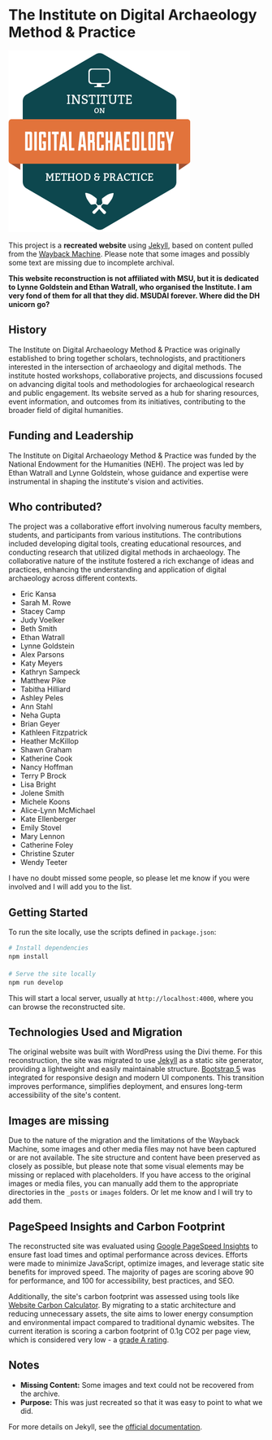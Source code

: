 # The Institute on Digital Archaeology Method &amp; Practice

![MSU Digital Archaeology Institute Logo](/images/logos/InstituteDigitalArch-Logo-35.png)

This project is a **recreated website** using [Jekyll](https://jekyllrb.com/), based on content pulled from the [Wayback Machine](https://archive.org/web/). Please note that some images and possibly some text are missing due to incomplete archival.

**This website reconstruction is not affiliated with MSU, but it is dedicated to Lynne Goldstein and Ethan Watrall, who organised the Institute. I am very fond of them for all that they did. MSUDAI forever. Where did the DH unicorn go?**

## History

The Institute on Digital Archaeology Method & Practice was originally established to bring together scholars, technologists, and practitioners interested in the intersection of archaeology and digital methods. The institute hosted workshops, collaborative projects, and discussions focused on advancing digital tools and methodologies for archaeological research and public engagement. Its website served as a hub for sharing resources, event information, and outcomes from its initiatives, contributing to the broader field of digital humanities.

## Funding and Leadership

The Institute on Digital Archaeology Method & Practice was funded by the National Endowment for the Humanities (NEH). The project was led by Ethan Watrall and Lynne Goldstein, whose guidance and expertise were instrumental in shaping the institute's vision and activities.

## Who contributed?
The project was a collaborative effort involving numerous faculty members, students, and participants from various institutions.
The contributions included developing digital tools, creating educational resources, and conducting research that utilized digital methods in archaeology. The collaborative nature of the institute fostered a rich exchange of ideas and practices, enhancing the understanding and application of digital archaeology across different contexts.

* Eric Kansa
* Sarah M. Rowe
* Stacey Camp
* Judy Voelker
* Beth Smith
* Ethan Watrall
* Lynne Goldstein
* Alex Parsons
* Katy Meyers
* Kathryn Sampeck
* Matthew Pike
* Tabitha Hilliard 
* Ashley Peles
* Ann Stahl
* Neha Gupta
* Brian Geyer
* Kathleen Fitzpatrick
* Heather McKillop
* Shawn Graham
* Katherine Cook
* Nancy Hoffman
* Terry P Brock
* Lisa Bright 
* Jolene Smith
* Michele Koons
* Alice-Lynn McMichael
* Kate Ellenberger
* Emily Stovel
* Mary Lennon
* Catherine Foley
* Christine Szuter
* Wendy Teeter

I have no doubt missed some people, so please let me know if you were involved and I will add you to the list.

## Getting Started

To run the site locally, use the scripts defined in `package.json`:

```bash
# Install dependencies
npm install

# Serve the site locally
npm run develop
```

This will start a local server, usually at `http://localhost:4000`, where you can browse the reconstructed site.

## Technologies Used and Migration

The original website was built with WordPress using the Divi theme. For this reconstruction, the site was migrated to use [Jekyll](https://jekyllrb.com/) as a static site generator, providing a lightweight and easily maintainable structure. [Bootstrap 5](https://getbootstrap.com/) was integrated for responsive design and modern UI components. This transition improves performance, simplifies deployment, and ensures long-term accessibility of the site's content.

## Images are missing
Due to the nature of the migration and the limitations of the Wayback Machine, some images and other media files may not have been captured or are not available. The site structure and content have been preserved as closely as possible, but please note that some visual elements may be missing or replaced with placeholders. If you have access to the original images or media files, you can manually add them to the appropriate directories in the `_posts` or `images` folders. Or let me know and I will try to add them.

## PageSpeed Insights and Carbon Footprint

The reconstructed site was evaluated using [Google PageSpeed Insights](https://pagespeed.web.dev/) to ensure fast load times and optimal performance across devices. Efforts were made to minimize JavaScript, optimize images, and leverage static site benefits for improved speed. The majority of pages are scoring above 90 for performance, and 100 for accessibility, best practices, and SEO.

Additionally, the site's carbon footprint was assessed using tools like [Website Carbon Calculator](https://www.websitecarbon.com/). By migrating to a static architecture and reducing unnecessary assets, the site aims to lower energy consumption and environmental impact compared to traditional dynamic websites. The current iteration is scoring a carbon footprint of 0.1g CO2 per page view, which is considered very low - a [grade A rating](https://www.websitecarbon.com/website/msudai-museologi-st/).

## Notes

- **Missing Content:** Some images and text could not be recovered from the archive.
- **Purpose:** This was just recreated so that it was easy to point to what we did. 

For more details on Jekyll, see the [official documentation](https://jekyllrb.com/docs/).